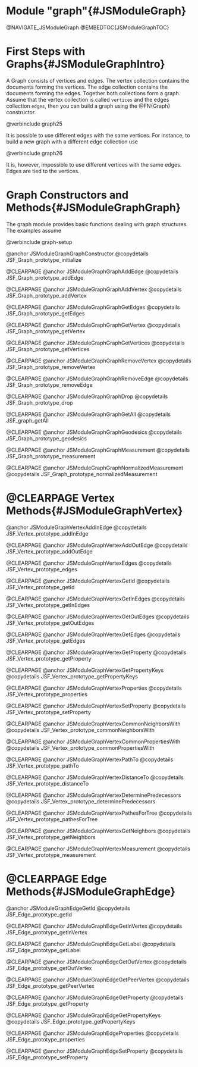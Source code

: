 Module "graph"{#JSModuleGraph}
==============================

@NAVIGATE_JSModuleGraph
@EMBEDTOC{JSModuleGraphTOC}

First Steps with Graphs{#JSModuleGraphIntro}
============================================

A Graph consists of vertices and edges. The vertex collection contains the
documents forming the vertices. The edge collection contains the documents
forming the edges. Together both collections form a graph. Assume that the
vertex collection is called `vertices` and the edges collection `edges`, then
you can build a graph using the @FN{Graph} constructor.

@verbinclude graph25

It is possible to use different edges with the same vertices. For instance, to
build a new graph with a different edge collection use

@verbinclude graph26

It is, however, impossible to use different vertices with the same edges. Edges
are tied to the vertices.

Graph Constructors and Methods{#JSModuleGraphGraph}
===================================================

The graph module provides basic functions dealing with graph structures.  The
examples assume

@verbinclude graph-setup

@anchor JSModuleGraphGraphConstructor
@copydetails JSF_Graph_prototype_initialize

@CLEARPAGE
@anchor JSModuleGraphGraphAddEdge
@copydetails JSF_Graph_prototype_addEdge

@CLEARPAGE
@anchor JSModuleGraphGraphAddVertex
@copydetails JSF_Graph_prototype_addVertex

@CLEARPAGE
@anchor JSModuleGraphGraphGetEdges
@copydetails JSF_Graph_prototype_getEdges

@CLEARPAGE
@anchor JSModuleGraphGraphGetVertex
@copydetails JSF_Graph_prototype_getVertex

@CLEARPAGE
@anchor JSModuleGraphGraphGetVertices
@copydetails JSF_Graph_prototype_getVertices

@CLEARPAGE
@anchor JSModuleGraphGraphRemoveVertex
@copydetails JSF_Graph_prototype_removeVertex

@CLEARPAGE
@anchor JSModuleGraphGraphRemoveEdge
@copydetails JSF_Graph_prototype_removeEdge

@CLEARPAGE
@anchor JSModuleGraphGraphDrop
@copydetails JSF_Graph_prototype_drop

@CLEARPAGE
@anchor JSModuleGraphGraphGetAll
@copydetails JSF_graph_getAll

@CLEARPAGE
@anchor JSModuleGraphGraphGeodesics
@copydetails JSF_Graph_prototype_geodesics

@CLEARPAGE
@anchor JSModuleGraphGraphMeasurement
@copydetails JSF_Graph_prototype_measurement

@CLEARPAGE
@anchor JSModuleGraphGraphNormalizedMeasurement
@copydetails JSF_Graph_prototype_normalizedMeasurement

@CLEARPAGE
Vertex Methods{#JSModuleGraphVertex}
====================================

@anchor JSModuleGraphVertexAddInEdge
@copydetails JSF_Vertex_prototype_addInEdge

@CLEARPAGE
@anchor JSModuleGraphVertexAddOutEdge
@copydetails JSF_Vertex_prototype_addOutEdge

@CLEARPAGE
@anchor JSModuleGraphVertexEdges
@copydetails JSF_Vertex_prototype_edges

@CLEARPAGE
@anchor JSModuleGraphVertexGetId
@copydetails JSF_Vertex_prototype_getId

@CLEARPAGE
@anchor JSModuleGraphVertexGetInEdges
@copydetails JSF_Vertex_prototype_getInEdges

@CLEARPAGE
@anchor JSModuleGraphVertexGetOutEdges
@copydetails JSF_Vertex_prototype_getOutEdges

@CLEARPAGE
@anchor JSModuleGraphVertexGetEdges
@copydetails JSF_Vertex_prototype_getEdges

@CLEARPAGE
@anchor JSModuleGraphVertexGetProperty
@copydetails JSF_Vertex_prototype_getProperty

@CLEARPAGE
@anchor JSModuleGraphVertexGetPropertyKeys
@copydetails JSF_Vertex_prototype_getPropertyKeys

@CLEARPAGE
@anchor JSModuleGraphVertexProperties
@copydetails JSF_Vertex_prototype_properties

@CLEARPAGE
@anchor JSModuleGraphVertexSetProperty
@copydetails JSF_Vertex_prototype_setProperty

@CLEARPAGE
@anchor JSModuleGraphVertexCommonNeighborsWith
@copydetails JSF_Vertex_prototype_commonNeighborsWith

@CLEARPAGE
@anchor JSModuleGraphVertexCommonPropertiesWith
@copydetails JSF_Vertex_prototype_commonPropertiesWith

@CLEARPAGE
@anchor JSModuleGraphVertexPathTo
@copydetails JSF_Vertex_prototype_pathTo

@CLEARPAGE
@anchor JSModuleGraphVertexDistanceTo
@copydetails JSF_Vertex_prototype_distanceTo

@CLEARPAGE
@anchor JSModuleGraphVertexDeterminePredecessors
@copydetails JSF_Vertex_prototype_determinePredecessors

@CLEARPAGE
@anchor JSModuleGraphVertexPathesForTree
@copydetails JSF_Vertex_prototype_pathesForTree

@CLEARPAGE
@anchor JSModuleGraphVertexGetNeighbors
@copydetails JSF_Vertex_prototype_getNeighbors

@CLEARPAGE
@anchor JSModuleGraphVertexMeasurement
@copydetails JSF_Vertex_prototype_measurement


@CLEARPAGE
Edge Methods{#JSModuleGraphEdge}
================================

@anchor JSModuleGraphEdgeGetId
@copydetails JSF_Edge_prototype_getId

@CLEARPAGE
@anchor JSModuleGraphEdgeGetInVertex
@copydetails JSF_Edge_prototype_getInVertex

@CLEARPAGE
@anchor JSModuleGraphEdgeGetLabel
@copydetails JSF_Edge_prototype_getLabel

@CLEARPAGE
@anchor JSModuleGraphEdgeGetOutVertex
@copydetails JSF_Edge_prototype_getOutVertex

@CLEARPAGE
@anchor JSModuleGraphEdgeGetPeerVertex
@copydetails JSF_Edge_prototype_getPeerVertex

@CLEARPAGE
@anchor JSModuleGraphEdgeGetProperty
@copydetails JSF_Edge_prototype_getProperty

@CLEARPAGE
@anchor JSModuleGraphEdgeGetPropertyKeys
@copydetails JSF_Edge_prototype_getPropertyKeys

@CLEARPAGE
@anchor JSModuleGraphEdgeProperties
@copydetails JSF_Edge_prototype_properties

@CLEARPAGE
@anchor JSModuleGraphEdgeSetProperty
@copydetails JSF_Edge_prototype_setProperty
